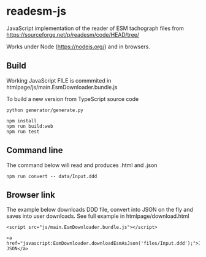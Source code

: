 # readesm-js
JavaScript implementation of the reader of ESM tachograph files from https://sourceforge.net/p/readesm/code/HEAD/tree/

Works under Node (https://nodejs.org/) and in browsers.

 
## Build

Working JavaScript FILE is commmited in htmlpage/js/main.EsmDownloader.bundle.js


To build a new version from TypeScript source code

```
python generator/generate.py

npm install
npm run build:web
npm run test
```

## Command line

The command below will read <file> and produces <file>.html and <file>.json
 ```
 npm run convert -- data/Input.ddd
 ```

## Browser link

 The example below downloads DDD file, convert into JSON on the fly and saves into user downloads. See full example in htmlpage/download.html 

 ```
<script src="js/main.EsmDownloader.bundle.js"></script>

<a href="javascript:EsmDownloader.downloadEsmAsJson('files/Input.ddd');">Input.ddd JSON</a>
 ```